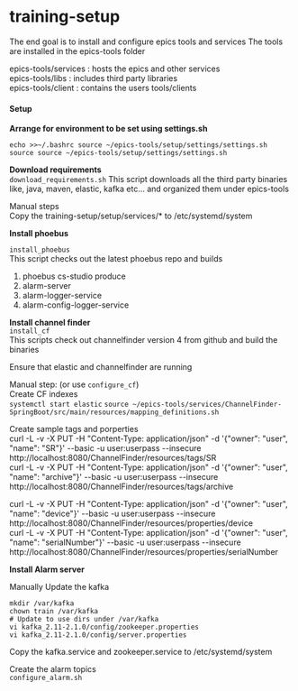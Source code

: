 # training-setup

The end goal is to install and configure epics tools and services
The tools are installed in the epics-tools folder

epics-tools/services : hosts the epics and other services  
epics-tools/libs     : includes third party libraries  
epics-tools/client   : contains the users tools/clients   

#### Setup 


**Arrange for environment to be set using settings.sh**  
```
echo >>~/.bashrc source ~/epics-tools/setup/settings/settings.sh
source source ~/epics-tools/setup/settings/settings.sh
```

**Download requirements**  
`
download_requirements.sh
`
This script downloads all the third party binaries like, java, maven, elastic, kafka etc... and organized them under epics-tools

Manual steps  
Copy the training-setup/setup/services/* to /etc/systemd/system

**Install phoebus**  

`install_phoebus`  
This script checks out the latest phoebus repo and builds
1. phoebus cs-studio produce
2. alarm-server
3. alarm-logger-service
4. alarm-config-logger-service

**Install channel finder**  
`install_cf`  
This scripts check out channelfinder version 4 from github and build the binaries

Ensure that elastic and channelfinder are running

Manual step: (or use `configure_cf`)  
Create CF indexes  
```systemctl start elastic``` 
```source ~/epics-tools/services/ChannelFinder-SpringBoot/src/main/resources/mapping_definitions.sh```  

Create sample tags and porperties  
curl -L -v -X PUT -H "Content-Type: application/json" -d '{"owner": "user", "name": "SR"}' --basic -u user:userpass --insecure http://localhost:8080/ChannelFinder/resources/tags/SR  
curl -L -v -X PUT -H "Content-Type: application/json" -d '{"owner": "user", "name": "archive"}' --basic -u user:userpass --insecure http://localhost:8080/ChannelFinder/resources/tags/archive

curl -L -v -X PUT -H "Content-Type: application/json" -d '{"owner": "user", "name": "device"}' --basic -u user:userpass --insecure http://localhost:8080/ChannelFinder/resources/properties/device  
curl -L -v -X PUT -H "Content-Type: application/json" -d '{"owner": "user", "name": "serialNumber"}' --basic -u user:userpass --insecure http://localhost:8080/ChannelFinder/resources/properties/serialNumber

**Install Alarm server**  

Manually Update the kafka  
```
mkdir /var/kafka
chown train /var/kafka
# Update to use dirs under /var/kafka
vi kafka_2.11-2.1.0/config/zookeeper.properties 
vi kafka_2.11-2.1.0/config/server.properties 
```  

Copy the kafka.service and zookeeper.service to /etc/systemd/system  

Create the alarm topics  
```configure_alarm.sh```


